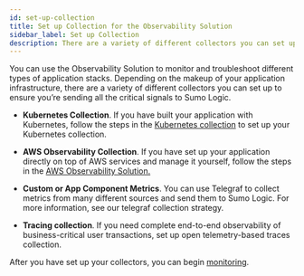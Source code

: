 ```yaml
---
id: set-up-collection
title: Set up Collection for the Observability Solution
sidebar_label: Set up Collection
description: There are a variety of different collectors you can set up to ensure you’re sending all the critical signals to Sumo Logic.
---
```


You can use the Observability Solution to monitor and troubleshoot different types of application stacks. Depending on the makeup of your application infrastructure, there are a variety of different collectors you can set up to ensure you’re sending all the critical signals to Sumo Logic.

* **Kubernetes Collection**. If you have built your application with Kubernetes, follow the steps in the [Kubernetes collection](kubernetes/collection-setup.md) to set up your Kubernetes collection.

* **AWS Observability Collection**. If you have set up your application directly on top of AWS services and manage it yourself, follow the steps in the [AWS Observability Solution.](/docs/observability/aws)

* **Custom or App Component Metrics**. You can use Telegraf to collect metrics from many different sources and send them to Sumo Logic. For more information, see our telegraf collection strategy.

* **Tracing collection**. If you need complete end-to-end observability of business-critical user transactions, set up open telemetry-based traces collection.

After you have set up your collectors, you can begin [monitoring](monitoring.md). 
